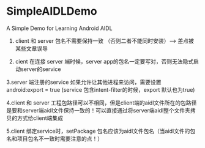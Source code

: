 # SimpleAIDLDemo
A Simple Demo for Learning Android AIDL

1. client  和  server  包名不需要保持一致 （否则二者不能同时安装）--> 差点被某些文章误导

2. cient 在连接 server 端时候，server app的包名一定要写对，否则无法隐式启动server的service 

3.server 端注册的service 如果允许让其他进程来访问，需要设置 android:export = true (service 包含intent-filter的时候，export 默认也为true)

4.client 和 server 工程包路径可以不相同，但是client端的aidl文件所在的包路径是要和server端aidl文件保持一致的！可以直接通过将server端aidl整个文件夹拷贝的方式给client端集成

5.client 绑定service时，setPackage 包名应该为aidl文件包名（当aidl文件的包名和项目包名不一致时需要注意的点！）
